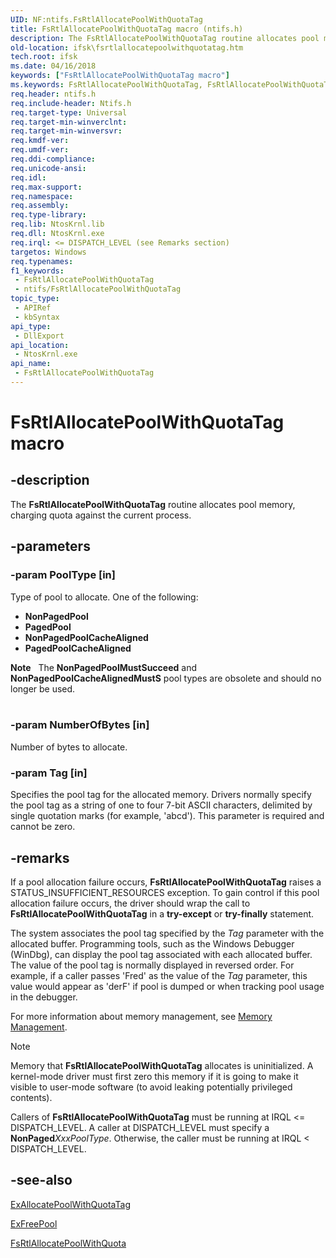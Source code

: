 ```yaml
---
UID: NF:ntifs.FsRtlAllocatePoolWithQuotaTag
title: FsRtlAllocatePoolWithQuotaTag macro (ntifs.h)
description: The FsRtlAllocatePoolWithQuotaTag routine allocates pool memory, charging quota against the current process.
old-location: ifsk\fsrtlallocatepoolwithquotatag.htm
tech.root: ifsk
ms.date: 04/16/2018
keywords: ["FsRtlAllocatePoolWithQuotaTag macro"]
ms.keywords: FsRtlAllocatePoolWithQuotaTag, FsRtlAllocatePoolWithQuotaTag routine [Installable File System Drivers], fsrtlref_f4d15687-848c-4c31-8f30-48eb69498cc9.xml, ifsk.fsrtlallocatepoolwithquotatag, ntifs/FsRtlAllocatePoolWithQuotaTag
req.header: ntifs.h
req.include-header: Ntifs.h
req.target-type: Universal
req.target-min-winverclnt: 
req.target-min-winversvr: 
req.kmdf-ver: 
req.umdf-ver: 
req.ddi-compliance: 
req.unicode-ansi: 
req.idl: 
req.max-support: 
req.namespace: 
req.assembly: 
req.type-library: 
req.lib: NtosKrnl.lib
req.dll: NtosKrnl.exe
req.irql: <= DISPATCH_LEVEL (see Remarks section)
targetos: Windows
req.typenames: 
f1_keywords:
 - FsRtlAllocatePoolWithQuotaTag
 - ntifs/FsRtlAllocatePoolWithQuotaTag
topic_type:
 - APIRef
 - kbSyntax
api_type:
 - DllExport
api_location:
 - NtosKrnl.exe
api_name:
 - FsRtlAllocatePoolWithQuotaTag
---
```


# FsRtlAllocatePoolWithQuotaTag macro


## -description

The <b>FsRtlAllocatePoolWithQuotaTag</b> routine allocates pool memory, charging quota against the current process.

## -parameters

### -param PoolType [in]


Type of pool to allocate. One of the following:


<ul>
<li><b>NonPagedPool</b></li>
<li><b>PagedPool</b></li>
<li><b>NonPagedPoolCacheAligned</b></li>
<li><b>PagedPoolCacheAligned</b></li>
</ul>


<div class="alert"><b>Note</b>    The <b>NonPagedPoolMustSucceed</b> and <b>NonPagedPoolCacheAlignedMustS</b> pool types are obsolete and should no longer be used.</div>
<div> </div>

### -param NumberOfBytes [in]


Number of bytes to allocate.

### -param Tag [in]


Specifies the pool tag for the allocated memory. Drivers normally specify the pool tag as a string of one to four 7-bit ASCII characters, delimited by single quotation marks (for example, 'abcd'). This parameter is required and cannot be zero.

## -remarks

If a pool allocation failure occurs, <b>FsRtlAllocatePoolWithQuotaTag</b> raises a STATUS_INSUFFICIENT_RESOURCES exception. To gain control if this pool allocation failure occurs, the driver should wrap the call to <b>FsRtlAllocatePoolWithQuotaTag</b> in a <b>try-except</b> or <b>try-finally</b> statement.

The system associates the pool tag specified by the <i>Tag</i> parameter with the allocated buffer. Programming tools, such as the Windows Debugger (WinDbg), can display the pool tag associated with each allocated buffer. The value of the pool tag is normally displayed in reversed order. For example, if a caller passes 'Fred' as the value of the <i>Tag</i> parameter, this value would appear as 'derF' if pool is dumped or when tracking pool usage in the debugger. 

For more information about memory management, see <a href="/windows-hardware/drivers/kernel/managing-memory-for-drivers">Memory Management</a>. 

> [!NOTE]
> Memory that **FsRtlAllocatePoolWithQuotaTag** allocates is uninitialized. A kernel-mode driver must first zero this memory if it is going to make it visible to user-mode software (to avoid leaking potentially privileged contents).

Callers of <b>FsRtlAllocatePoolWithQuotaTag</b> must be running at IRQL <= DISPATCH_LEVEL. A caller at DISPATCH_LEVEL must specify a <b>NonPaged</b><i>XxxPoolType</i>. Otherwise, the caller must be running at IRQL < DISPATCH_LEVEL.

## -see-also

<a href="/windows-hardware/drivers/ddi/wdm/nf-wdm-exallocatepoolwithquotatag">ExAllocatePoolWithQuotaTag</a>



<a href="/windows-hardware/drivers/ddi/ntddk/nf-ntddk-exfreepool">ExFreePool</a>



<a href="/windows-hardware/drivers/ifs/fsrtlallocatepoolwithquota">FsRtlAllocatePoolWithQuota</a>
